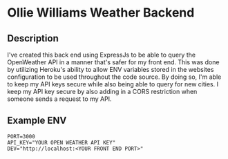 # Ollie Williams Weather Backend

## Description
I've created this back end using ExpressJs to be able to query the OpenWeather API in a manner that's safer for my front end. This was done by utilizing Heroku's ability to allow ENV variables stored in the websites configuration to be used throughout the code source. By doing so, I'm able to keep my API keys secure while also being able to query for new cities. I keep my API key secure by also adding in a CORS restriction when someone sends a request to my API.

## Example ENV
```
PORT=3000
API_KEY="YOUR OPEN WEATHER API KEY"
DEV="http://localhost:<YOUR FRONT END PORT>"
```